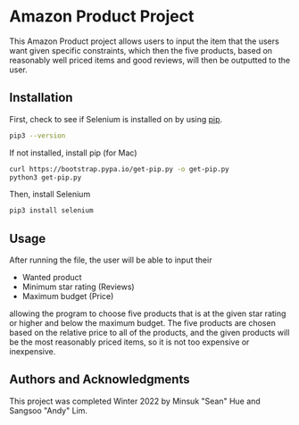 # Amazon Product Project

This Amazon Product project allows users to input the item that the users want given specific constraints, which then the five products, based on reasonably well priced items and good reviews, will then be outputted to the user.

## Installation

First, check to see if Selenium is installed on by using [pip](https://pip.pypa.io/en/stable/).

```bash
pip3 --version
```

If not installed, install pip (for Mac)

```bash
curl https://bootstrap.pypa.io/get-pip.py -o get-pip.py
python3 get-pip.py
```

Then, install Selenium

```bash
pip3 install selenium
```

## Usage

After running the file, the user will be able to input their
- Wanted product
- Minimum star rating (Reviews)
- Maximum budget (Price) 

allowing the program to choose five products that is at the given star rating or higher and below the maximum budget. The five products are chosen based on the relative price to all of the products, and the given products will be the most reasonably priced items, so it is not too expensive or inexpensive.

## Authors and Acknowledgments 

This project was completed Winter 2022 by Minsuk "Sean" Hue and Sangsoo "Andy" Lim.
